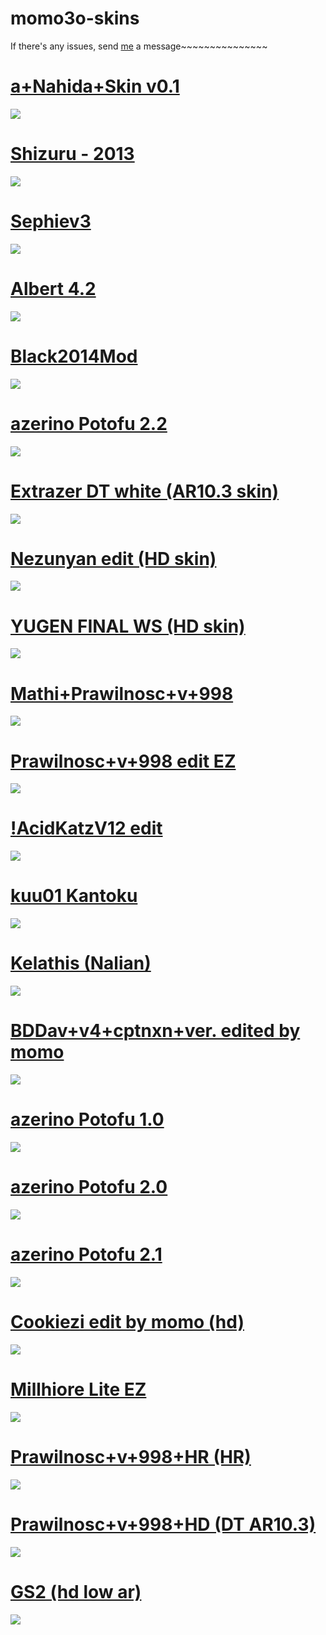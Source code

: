 # momo3o-skins
If there's any issues, send [me](https://osu.ppy.sh/users/7421892) a message~~~~~~~~~~~~~~~

# [a+Nahida+Skin v0.1](https://github.com/sailornekochan/momo3o-skins/raw/main/osk/a%2BNahida%2BSkin%20v0.1.osk)
![](https://github.com/sailornekochan/momo3o-skins/blob/main/img/a+Nahida+Skin%20v0.1.png?raw=true)

# [Shizuru - 2013](https://github.com/sailornekochan/momo3o-skins/raw/main/osk/Shizuru%20-%202013.osk)
![](https://github.com/sailornekochan/momo3o-skins/blob/main/img/Shizuru%20-%202013.png?raw=true)

# [Sephiev3](https://github.com/sailornekochan/momo3o-skins/raw/main/osk/-%20Sephiev3%20-.osk)
![](https://github.com/sailornekochan/momo3o-skins/blob/main/img/-%20Sephiev3%20-.png?raw=true)

# [Albert 4.2](https://github.com/sailornekochan/momo3o-skins/raw/main/osk/Albert%204.2.osk)
![](https://github.com/sailornekochan/momo3o-skins/blob/main/img/Albert%204.2.png?raw=true)

# [Black2014Mod](https://github.com/sailornekochan/momo3o-skins/raw/main/osk/Black2014Mod.osk)
![](https://github.com/sailornekochan/momo3o-skins/blob/main/img/Black2014Mod.png?raw=true)

# [azerino Potofu 2.2](https://github.com/sailornekochan/momo3o-skins/raw/main/osk/azerino%20Potofu%202.2.osk)
![](https://github.com/sailornekochan/momo3o-skins/blob/main/img/azerino%20Potofu%202.2.png?raw=true)

# [Extrazer DT white (AR10.3 skin)](https://github.com/sailornekochan/momo3o-skins/raw/main/osk/Extrazer%20DT%20white.osk)
![](https://github.com/sailornekochan/momo3o-skins/blob/main/img/Extrazer%20DT%20white.png?raw=true)

# [Nezunyan edit (HD skin)](https://github.com/sailornekochan/momo3o-skins/raw/main/osk/Nezunyan%20edit.osk)
![](https://github.com/sailornekochan/momo3o-skins/blob/main/img/Nezunyan_edit.png?raw=true)

# [YUGEN FINAL WS (HD skin)](https://github.com/sailornekochan/momo3o-skins/raw/main/osk/YUGEN%20FINAL%20WS%20(HD%20skin).osk)
![](https://github.com/sailornekochan/momo3o-skins/blob/main/img/YUGEN%20FINAL%20WS%20(HD%20skin).png?raw=true)

# [Mathi+Prawilnosc+v+998](https://github.com/sailornekochan/momo3o-skins/raw/main/osk/Mathi%2BPrawilnosc%2Bv%2B998.osk)
![](https://github.com/sailornekochan/momo3o-skins/blob/main/img/Mathi+Prawilnosc+v+998.png?raw=true)

# [Prawilnosc+v+998 edit EZ](https://github.com/sailornekochan/momo3o-skins/raw/main/osk/Prawilnosc%2Bv%2B998%20edit%20EZ.osk)
![](https://github.com/sailornekochan/momo3o-skins/blob/main/img/Prawilnosc+v+998%20edit%20EZ.png?raw=true)

# [!AcidKatzV12 edit](https://github.com/sailornekochan/momo3o-skins/raw/main/osk/!AcidKatzV12%20edit.osk)
![](https://github.com/sailornekochan/momo3o-skins/blob/main/img/!AcidKatzV12%20edit.png?raw=true)

# [kuu01 Kantoku](https://github.com/sailornekochan/momo3o-skins/raw/main/osk/kuu01%20Kantoku.osk)
![](https://github.com/sailornekochan/momo3o-skins/blob/main/img/kuu01%20Kantoku.png?raw=true)

# [Kelathis (Nalian)](https://github.com/sailornekochan/momo3o-skins/raw/main/osk/Kelathis%20(Nalian).rar)
![](https://github.com/sailornekochan/momo3o-skins/blob/main/img/Kelathis%20(Nalian).png?raw=true)

# [BDDav+v4+cptnxn+ver. edited by momo](https://github.com/sailornekochan/momo3o-skins/raw/main/osk/BDDav%2Bv4%2Bcptnxn%2Bver.%20edited%20by%20momo.osk)
![](https://github.com/sailornekochan/momo3o-skins/blob/main/img/BDDav+v4+cptnxn+ver.%20edited%20by%20momo.png?raw=true)

# [azerino Potofu 1.0](https://github.com/sailornekochan/momo3o-skins/raw/main/osk/azerino%20Potofu.osk)
![](https://github.com/sailornekochan/momo3o-skins/raw/main/img/azerino%20Potofu.jpg)

# [azerino Potofu 2.0](https://github.com/sailornekochan/momo3o-skins/raw/main/osk/azerino%20Potofu%202.0.osk)
![](https://github.com/sailornekochan/momo3o-skins/blob/main/img/azerino%20Potofu%202.0.jpg?raw=true)

# [azerino Potofu 2.1](https://github.com/sailornekochan/momo3o-skins/raw/main/osk/azerino%20Potofu%202.1.osk)
![](https://github.com/sailornekochan/momo3o-skins/blob/main/img/azerino%20Potofu%202.1.png?raw=true)

# [Cookiezi edit by momo (hd)](https://github.com/sailornekochan/momo3o-skins/raw/main/osk/Cookiezi%20edit%20by%20momo.osk)
![](https://github.com/sailornekochan/momo3o-skins/blob/main/img/Cookiezi%20edit%20by%20momo.osk.png?raw=true)

# [Millhiore Lite EZ](https://github.com/sailornekochan/momo3o-skins/raw/main/osk/Millhiore%20Lite%20EZ.osk)
![](https://github.com/sailornekochan/momo3o-skins/blob/main/img/Millhiore%20Lite%20EZ.jpg?raw=true)

# [Prawilnosc+v+998+HR (HR)](https://github.com/sailornekochan/momo3o-skins/raw/main/osk/Prawilnosc%2Bv%2B998%2BHR.osk)
![](https://github.com/sailornekochan/momo3o-skins/blob/main/img/Prawilnosc+v+998+HR.png?raw=true)

# [Prawilnosc+v+998+HD (DT AR10.3)](https://github.com/sailornekochan/momo3o-skins/raw/main/osk/Prawilnosc%2Bv%2B998%2BHD.osk)
![](https://github.com/sailornekochan/momo3o-skins/blob/main/img/Prawilnosc+v+998+HD.png?raw=true)

# [GS2 (hd low ar)](https://github.com/sailornekochan/momo3o-skins/raw/main/osk/GS2.osk)
![](https://github.com/sailornekochan/momo3o-skins/blob/main/img/GS2.png?raw=true)

